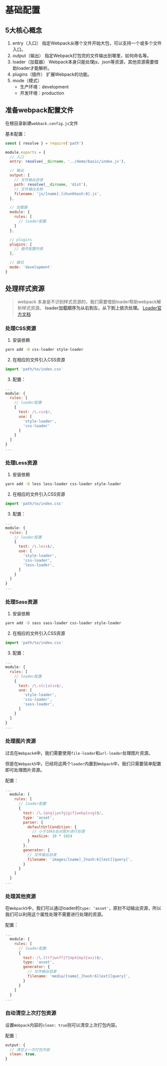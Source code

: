 # 基础配置

## 5大核心概念
1. entry（入口）
   指定Webpack从哪个文件开始大包，可以支持一个或多个文件入口。
2. output（输出）
   指定Webpack打包完的文件输出到哪里，如何命名等。
3. loader（加载器）
   Webpack本身只能处理js、json等资源，其他资源需要借助loader才能解析。
4. plugins（插件）
   扩展Webpack的功能。
5. mode（模式）
   - 生产环境：development
   - 开发环境：production

## 准备webpack配置文件
在根目录新建`webback.config.js`文件

基本配置：
```javascript
const { resolve } = require('path')

module.exports = {
  // 入口
  entry: resolve(__dirname, '../demo/basic/index.js'),

  // 输出
  output: {
    // 文件输出目录
    path: resolve(__dirname, 'dist'),
    // 文件输出名称
    filename: 'js/[name].[chunkhash:8].js',
  },

  // 加载器
  module: {
    rules: [
      // loader配置
    ]
  },

  // plugins
  plugins: [
    // 插件配置列表
  ],

  // 模式
  mode: 'development'
}
```

## 处理样式资源
> webpack 本身是不识别样式资源的，我们需要借助loader帮助webpack解析样式资源。
> **loader加载顺序为从右到左，从下到上依次处理。**
> [Loader官方文档]()

### 处理CSS资源
1. 安装依赖
  ```bash
  yarn add -D css-loader style-loader
  ```
2. 在相应的文件引入CSS资源
  ```javascript
  import 'path/to/index.css'
  ``` 
3. 配置：
  ```javascript
  ...
  module: {
    rules: [
      // loader配置
      {
        test: /\.css$/,
        use: [
          'style-loader',
          'css-loader'
        ]
      }
    ]
  }
  ...
  ```

### 处理Less资源
1. 安装依赖
  ```bash
  yarn add -D less less-loader css-loader style-loader
  ```
2. 在相应的文件引入CSS资源
  ```javascript
  import 'path/to/index.css'
  ``` 
3. 配置：
  ```javascript
  ...
  module: {
    rules: [
      // loader配置
      {
        test: /\.less$/,
        use: [
          'style-loader',
          'css-loader',
          'less-loader',
        ]
      }
    ]
  }
  ...
  ```

### 处理Sass资源
1. 安装依赖
  ```bash
  yarn add -D sass sass-loader css-loader style-loader
  ```
2. 在相应的文件引入CSS资源
  ```javascript
  import 'path/to/index.css'
  ``` 
3. 配置：
  ```javascript
  ...
  module: {
    rules: [
      // loader配置
      {
        test: /\.s(c|a)ss$/,
        use: [
          'style-loader',
          'css-loader',
          'sass-loader',
        ]
      }
    ]
  }
  ...
  ```

### 处理图片资源
过去在`Webpack4`中，我们需要使用`file-loader`和`url-loader`处理图片资源。

但是在`Webpack5`中，已经将这两个`loader`内置到`Webpack`中，我们只需要简单配置即可处理图片资源。

配置：
```javascript
...
  module: {
    rules: [
      // loader配置
      {
        test: /\.(png|jpe?g|gif|webp|svg)$/,
        type: 'asset',
        parser: {
          defaultUrlCondition: {
            // 小于10kb会对图片进行处理
            maxSize: 10 * 1024
          }
        },
        generator: {
          // 文件输出目录
          filename: 'images/[name]_[hash:6][ext][query]',
        }
      }
    ]
  }
...
```

### 处理其他资源
在`Webpack5`中，我们可以通过loader的`type: 'asset'`，原封不动输出资源，所以我们可以利用这个属性处理不需要进行处理的资源。

配置：
```javascript
...
  module: {
    rules: [
      // loader配置
      {
        test: /\.(ttf|woff2?|mp4|mp3|avi)$/,
        type: 'asset',
        generator: {
          // 文件输出目录
          filename: 'media/[name]_[hash:6][ext][query]',
        }
      }
    ]
  }
...
```


### 自动清空上次打包资源
设置`Webpack`内容的`clean: true`则可以清空上次打包内容。

配置：
```javascript
output: {
  // 清空上一次打包内容
  clean: true,
}
```
